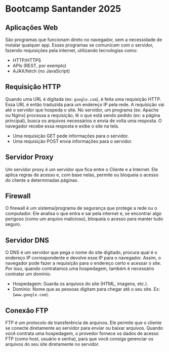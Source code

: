 # Bootcamp Santander 2025

## Aplicações Web

São programas que funcionam direto no navegador, sem a necessidade de instalar qualquer app. Esses programas se comunicam com o servidor, fazendo requisições pela internet, utilizando tecnologias como:

* HTTP/HTTPS
* APIs (REST, por exemplo)
* AJAX/fetch (no JavaScript)

## Requisição HTTP

Quando uma URL é digitada (ex: `google.com`), é feita uma requisição HTTP. Essa URL é então traduzida para um endereço IP pela rede.
A requisição vai até o servidor que hospeda o site.
No servidor, um programa (ex: Apache ou Nginx) processa a requisição, lê o que está sendo pedido (ex: a página principal), busca os arquivos necessários e envia de volta uma resposta.
O navegador recebe essa resposta e exibe o site na tela.
* Uma requisição GET pede informações para o servidor.
* Uma requisição POST envia informações para o servidor.

## Servidor Proxy

Um servidor proxy é um servidor que fica entre o Cliente e a Internet. Ele aplica regras de acesso e, com base nelas, permite ou bloqueia o acesso do cliente a determinadas páginas.

## Firewall

O firewall é um sistema/programa de segurança que protege a rede ou o computador. Ele analisa o que entra e sai pela internet e, se encontrar algo perigoso (como um arquivo malicioso), bloqueia o acesso para manter tudo seguro.

## Servidor DNS

O DNS é um servidor que pega o nome do site digitado, procura qual é o endereço IP correspondente e devolve esse IP para o navegador. Assim, o navegador pode fazer a requisição para o endereço certo e acessar o site. Por isso, quando contratamos uma hospedagem, também é necessário contratar um domínio.
* Hospedagem: Guarda os arquivos do site (HTML, imagens, etc.).
* Domínio: Nome que as pessoas digitam para chegar até o seu site. Ex: (`www.google.com`).

## Conexão FTP

FTP é um protocolo de transferência de arquivos. Ele permite que o cliente se conecte diretamente ao servidor para enviar ou baixar arquivos. Quando você contrata uma hospedagem, o provedor fornece os dados de acesso FTP (como host, usuário e senha), para que você consiga gerenciar os arquivos do seu site diretamente no servidor.
